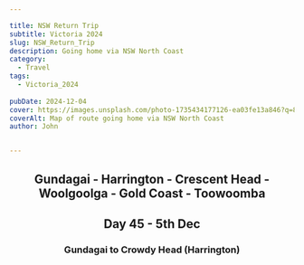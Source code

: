 ```yaml
---

title: NSW Return Trip
subtitle: Victoria 2024
slug: NSW_Return_Trip
description: Going home via NSW North Coast 
category:
  - Travel
tags:
  - Victoria_2024
  
pubDate: 2024-12-04
cover: https://images.unsplash.com/photo-1735434177126-ea03fe13a846?q=80&w=2640&auto=format&fit=crop&ixlib=rb-4.0.3&ixid=M3wxMjA3fDB8MHxwaG90by1wYWdlfHx8fGVufDB8fHx8fA%3D%3D
coverAlt: Map of route going home via NSW North Coast 
author: John


---
```


<h2 style="text-align:center; "> Gundagai - Harrington - Crescent Head - Woolgoolga - Gold Coast - Toowoomba </h2>



<!-- ![img](../../Images/Murray_River/Map_Murray_River_Route_IMG_0130.jpg)
***<p style="text-align:center; ">Map_Murray_River_Route </p>*** -->



<h2 style="text-align:center; "> Day 45 - 5th Dec</h2>

<h3 style="text-align:center; "> Gundagai to Crowdy Head (Harrington) </h3>



<!-- ![img](../../Images/Murray_River/.jpg)
***<p style="text-align:center; "> Replace </p>*** -->

<!-- ![img](../../Images/Murray_River/.jpg)
***<p style="text-align:center; "> Replace </p>*** -->

<!-- ![img](../../Images/Murray_River/.jpg)
***<p style="text-align:center; "> Replace </p>*** -->

<!-- ![img](../../Images/Murray_River/.jpg)
***<p style="text-align:center; "> Replace </p>*** -->

<!-- ![img](../../Images/Murray_River/.jpg)
***<p style="text-align:center; "> Replace </p>*** -->

<!-- ![img](../../Images/Murray_River/.jpg)
***<p style="text-align:center; "> Replace </p>*** -->

<!-- ![img](../../Images/Murray_River/.jpg)
***<p style="text-align:center; "> Replace </p>*** -->

<!-- ![img](../../Images/Murray_River/.jpg)
***<p style="text-align:center; "> Replace </p>*** -->

<!-- ![img](../../Images/Murray_River/.jpg)
***<p style="text-align:center; "> Replace </p>*** -->

<!-- ![img](../../Images/Murray_River/.jpg)
***<p style="text-align:center; "> Replace </p>*** -->

<!-- ![img](../../Images/Murray_River/.jpg)
***<p style="text-align:center; "> Replace </p>*** -->

<!-- ![img](../../Images/Murray_River/.jpg)
***<p style="text-align:center; "> Replace </p>*** -->

<!-- ![img](../../Images/Murray_River/.jpg)
***<p style="text-align:center; "> Replace </p>*** -->